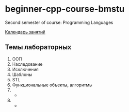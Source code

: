 # beginner-cpp-course-bmstu
Second semester of course: Programming Languages

[Календарь занятий](https://calendar.yandex.ru/week?embed&private_token=5c43550c8adabc536b1947f1a5e36e452eca8adb&tz_id=Europe/Moscow)

## Темы лабораторных
1. ООП
1. Наследование
1. Исключения
1. Шаблоны
1. STL
1. Функциональные объекты, алгоритмы
1. - 
1. - 
